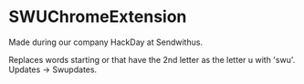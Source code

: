 # SWUChromeExtension
Made during our company HackDay at Sendwithus.

Replaces words starting or that have the 2nd letter as the letter u with 'swu'. Updates -> Swupdates.

